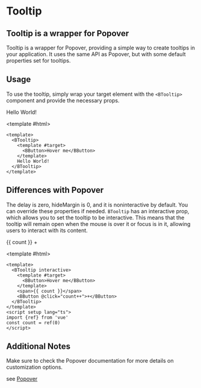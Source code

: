 # Tooltip

## Tooltip is a wrapper for Popover

Tooltip is a wrapper for Popover, providing a simple way to create tooltips in your application. It uses the same API as Popover, but with some default properties set for tooltips.

## Usage

To use the tooltip, simply wrap your target element with the `<BTooltip>` component and provide the necessary props.

<HighlightCard>
  <BTooltip>
    <template #target>
      <BButton>Hover me</BButton>
    </template>
    Hello World!
  </BTooltip>

<template #html>

```vue
<template>
  <BTooltip>
    <template #target>
      <BButton>Hover me</BButton>
    </template>
    Hello World!
  </BTooltip>
</template>
```

  </template>
</HighlightCard>

## Differences with Popover

The delay is zero, hideMargin is 0, and it is noninteractive by default. You can override these properties if needed.
`BTooltip` has an interactive prop, which allows you to set the tooltip to be interactive. This means that the tooltip will remain open when the mouse is over it or focus is in it, allowing users to interact with its content.

<HighlightCard>
<BTooltip interactive>
  <template #target>
    <BButton>Hover me</BButton>
  </template>
  <span>{{ count }}</span>
  <BButton @click="count++">+</BButton>
</BTooltip>

<template #html>

```vue
<template>
  <BTooltip interactive>
    <template #target>
      <BButton>Hover me</BButton>
    </template>
    <span>{{ count }}</span>
    <BButton @click="count++">+</BButton>
  </BTooltip>
</template>
<script setup lang="ts">
import {ref} from 'vue'
const count = ref(0)
</script>
```

</template>

</HighlightCard>

## Additional Notes

Make sure to check the Popover documentation for more details on customization options.

see [Popover](/docs/components/popover)

<script setup lang="ts">
import {BButton, BTooltip} from 'bootstrap-vue-next'
import HighlightCard from '../../components/HighlightCard.vue'
import {ref, onMounted} from 'vue'

const count = ref(0)
</script>
